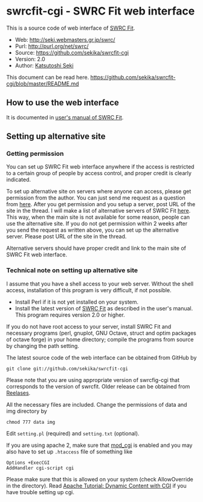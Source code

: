 swrcfit-cgi - SWRC Fit web interface
===========
This is a source code of web interface of [SWRC Fit](http://swrcfit.sourceforge.net/).

* Web: http://seki.webmasters.gr.jp/swrc/
* Purl: http://purl.org/net/swrc/
* Source: https://github.com/sekika/swrcfit-cgi
* Version: 2.0
* Author: [Katsutoshi Seki](http://researchmap.jp/sekik/)

This document can be read here. https://github.com/sekika/swrcfit-cgi/blob/master/README.md

## How to use the web interface

It is documented in [user's manual of SWRC Fit](https://github.com/sekika/swrcfit/blob/master/README.md#web-interface-of-the-swrc-fit).

## Setting up alternative site

### Getting permission

You can set up SWRC Fit web interface anywhere if the access is restricted to a
certain group of people by access control, and proper credit is clearly indicated.

To set up alternative site on servers where anyone can access, please get permission
from the author. You can just send me request as a question from [here](https://github.com/sekika/swrcfit-cgi/issues?q=is%3Aissue+label%3Aquestion).
After you get permission and you setup a server, post URL of the site in the thread.
I will make a list of alternative servers of SWRC Fit [here](http://swrcfit.sourceforge.net/).
This way, when the main site is not available for some reason, people can use the alternative site.
If you do not get permission within 2 weeks after you send the request as written above,
you can set up the alternative server. Please post URL of the site in the thread.

Alternative servers should have proper credit and link to the main site of SWRC Fit web interface.

### Technical note on setting up alternative site

I assume that you have a shell access to your web server. Without the shell access, installation
of this program is very difficult, if not possible.

- Install Perl if it is not yet installed on your system.
- Install the latest version of [SWRC Fit](http://swrcfit.sourceforge.net/) as described in the user's manual.
This program requires version 2.0 or higher.

If you do not have root access to your server, install SWRC Fit and necessary programs
(perl, gnuplot, GNU Octave, struct and optim packages of octave forge) in your home directory;
compile the programs from source by changing the path setting.

The latest source code of the web interface can be obtained from GitHub by

```
git clone git://github.com/sekika/swrcfit-cgi
```

Please note that you are using appropriate version of swrcfig-cgi that corresponds to the version
of swrcfit. Older release can be obtained from [Reelases](https://github.com/sekika/swrcfit-cgi/releases).

All the necessary files are included. Change the permissions of data and img directory by
```
chmod 777 data img
```
Edit `setting.pl` (required) and `setting.txt` (optional).

If you are using apache 2, make sure that [mod_cgi](http://httpd.apache.org/docs/current/en/mod/mod_cgi.html)
is enabled and you may also have to set up `.htaccess` file of something like

```
Options +ExecCGI
AddHandler cgi-script cgi
```

Please make sure that this is allowed on your system (check AllowOverride in the directory).
Read [Apache Tutorial: Dynamic Content with CGI](http://httpd.apache.org/docs/current/en/howto/cgi.html)
if you have trouble setting up cgi.
